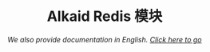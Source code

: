 <h1 align="center">Alkaid Redis 模块</h1>
<h6 align="center">We also provide documentation in English. <a href="../#/">Click here to go</a></h6>